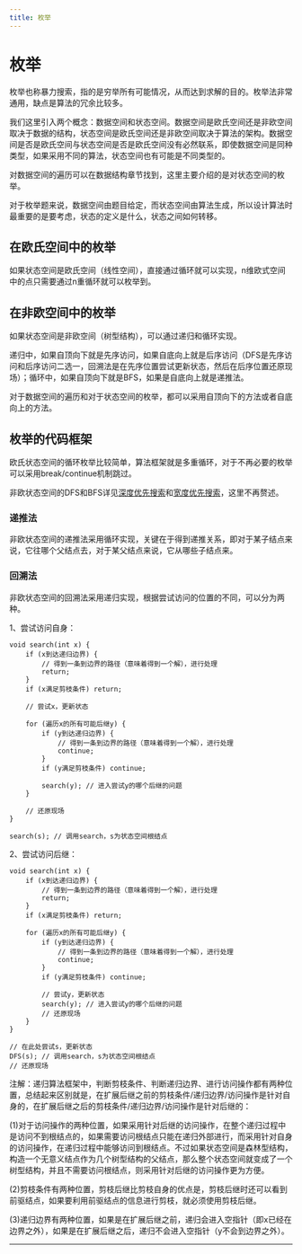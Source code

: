 ```yaml
---
title: 枚举
---
```


# 枚举

<script type="text/javascript" src="/include/head.js"></script>

枚举也称暴力搜索，指的是穷举所有可能情况，从而达到求解的目的。枚举法非常通用，缺点是算法的冗余比较多。

我们这里引入两个概念：数据空间和状态空间。数据空间是欧氏空间还是非欧空间取决于数据的结构，状态空间是欧氏空间还是非欧空间取决于算法的架构。数据空间是否是欧氏空间与状态空间是否是欧氏空间没有必然联系，即使数据空间是同种类型，如果采用不同的算法，状态空间也有可能是不同类型的。

对数据空间的遍历可以在数据结构章节找到，这里主要介绍的是对状态空间的枚举。

对于枚举题来说，数据空间由题目给定，而状态空间由算法生成，所以设计算法时最重要的是要考虑，状态的定义是什么，状态之间如何转移。

## 在欧氏空间中的枚举

如果状态空间是欧氏空间（线性空间），直接通过循环就可以实现，n维欧式空间中的点只需要通过n重循环就可以枚举到。

## 在非欧空间中的枚举

如果状态空间是非欧空间（树型结构），可以通过递归和循环实现。

递归中，如果自顶向下就是先序访问，如果自底向上就是后序访问（DFS是先序访问和后序访问二选一，回溯法是在先序位置尝试更新状态，然后在后序位置还原现场）；循环中，如果自顶向下就是BFS，如果是自底向上就是递推法。

对于数据空间的遍历和对于状态空间的枚举，都可以采用自顶向下的方法或者自底向上的方法。

## 枚举的代码框架

欧氏状态空间的循环枚举比较简单，算法框架就是多重循环，对于不再必要的枚举可以采用break/continue机制跳过。

非欧状态空间的DFS和BFS详见<a href="https://www.dywan.xyz/note/202103/150001">深度优先搜索</a>和<a href="https://www.dywan.xyz/note/202103/150002">宽度优先搜索</a>，这里不再赘述。

### 递推法

非欧状态空间的递推法采用循环实现，关键在于得到递推关系，即对于某子结点来说，它往哪个父结点去，对于某父结点来说，它从哪些子结点来。

### 回溯法

非欧状态空间的回溯法采用递归实现，根据尝试访问的位置的不同，可以分为两种。

1、尝试访问自身：

```
void search(int x) {
    if (x到达递归边界) {
        // 得到一条到边界的路径（意味着得到一个解），进行处理
        return;
    }
    if (x满足剪枝条件) return;

    // 尝试x，更新状态

    for (遍历x的所有可能后继y) {
        if (y到达递归边界) {
            // 得到一条到边界的路径（意味着得到一个解），进行处理
            continue;
        }
        if (y满足剪枝条件) continue;

        search(y); // 进入尝试y的哪个后继的问题
    }

    // 还原现场
}

search(s); // 调用search，s为状态空间根结点
```

2、尝试访问后继：

```
void search(int x) {
    if (x到达递归边界) {
        // 得到一条到边界的路径（意味着得到一个解），进行处理
        return;
    }
    if (x满足剪枝条件) return;

    for (遍历x的所有可能后继y) {
        if (y到达递归边界) {
            // 得到一条到边界的路径（意味着得到一个解），进行处理
            continue;
        }
        if (y满足剪枝条件) continue;

        // 尝试y，更新状态
        search(y); // 进入尝试y的哪个后继的问题
        // 还原现场
    }
}

// 在此处尝试s，更新状态
DFS(s); // 调用search，s为状态空间根结点
// 还原现场
```

注解：递归算法框架中，判断剪枝条件、判断递归边界、进行访问操作都有两种位置，总结起来区别就是，在扩展后继之前的剪枝条件/递归边界/访问操作是针对自身的，在扩展后继之后的剪枝条件/递归边界/访问操作是针对后继的：

(1)对于访问操作的两种位置，如果采用针对后继的访问操作，在整个递归过程中是访问不到根结点的，如果需要访问根结点只能在递归外部进行，而采用针对自身的访问操作，在递归过程中能够访问到根结点。不过如果状态空间是森林型结构，构造一个无意义结点作为几个树型结构的父结点，那么整个状态空间就变成了一个树型结构，并且不需要访问根结点，则采用针对后继的访问操作更为方便。

(2)剪枝条件有两种位置，剪枝后继比剪枝自身的优点是，剪枝后继时还可以看到前驱结点，如果要利用前驱结点的信息进行剪枝，就必须使用剪枝后继。

(3)递归边界有两种位置，如果是在扩展后继之前，递归会进入空指针（即x已经在边界之外），如果是在扩展后继之后，递归不会进入空指针（y不会到边界之外）。

---

<script type="text/javascript" src="/include/tail.js"></script>

